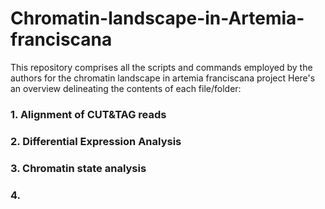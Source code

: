 # Chromatin-landscape-in-Artemia-franciscana

This repository comprises all the scripts and commands employed by the authors for the chromatin landscape in artemia franciscana project Here's an overview delineating the contents of each file/folder:

### 1. Alignment of CUT&TAG reads[](https://github.com/vkb25/Chromatin-landscape-in-Artemia-franciscana/blob/2e9d8b417df553062a3459cb7209bfb9d1bc9dfb/alignment_processingCUT_TAGreads.md)

### 2. Differential Expression Analysis [](https://github.com/vkb25/Chromatin-landscape-in-Artemia-franciscana/blob/37668bbec89ae1d119ab10fcc47459d322cfd483/kallisto_sleuth.md)

### 3. Chromatin state analysis [](https://github.com/vkb25/Chromatin-landscape-in-Artemia-franciscana/blob/1247e0d01b616c873a643eeba2bd686324f4e69b/Spectacle_running.md)

### 4.



